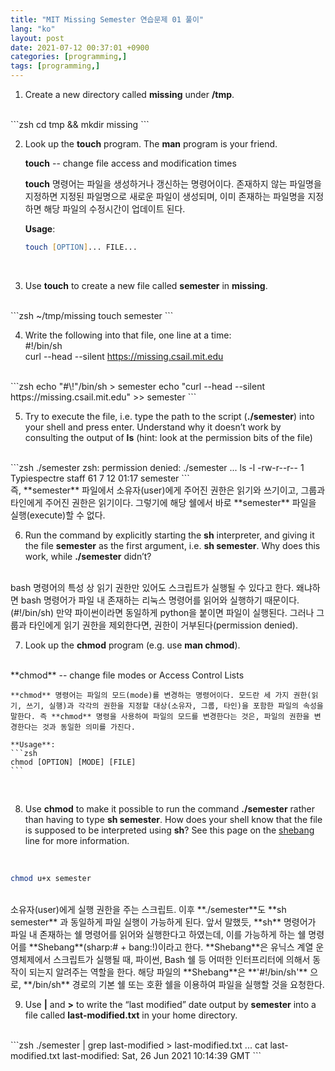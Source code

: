 ```yaml
---
title: "MIT Missing Semester 연습문제 01 풀이"
lang: "ko"
layout: post
date: 2021-07-12 00:37:01 +0900
categories: [programming,]
tags: [programming,]
---
```

1. Create a new directory called **missing** under **/tmp**.

<br />
```zsh
cd tmp && mkdir missing
```
<br />

2. Look up the **touch** program. The **man** program is your friend.


    **touch** -- change file access and modification times    

    **touch** 명령어는 파일을 생성하거나 갱신하는 명령어이다. 존재하지 않는 파일명을 지정하면 지정된 파일명으로 새로운 파일이 생성되며, 이미 존재하는 파일명을 지정하면 해당 파일의 수정시간이 업데이트 된다.    

    **Usage**:
    ```zsh
    touch [OPTION]... FILE...
    ```
<br />

3. Use **touch** to create a new file called **semester** in **missing**.

<br />
```zsh
~/tmp/missing
touch semester
```
<br />

4. Write the following into that file, one line at a time:    
    #!/bin/sh    
    curl --head --silent https://missing.csail.mit.edu

<br />
```zsh
echo "#\!"/bin/sh > semester
echo "curl --head --silent https://missing.csail.mit.edu" >> semester
```
<br />

5. Try to execute the file, i.e. type the path to the script (**./semester**) into your shell and press enter. Understand why it doesn’t work by consulting the output of **ls** (hint: look at the permission bits of the file)

<br />
```zsh
./semester
zsh: permission denied: ./semester
...
ls -l
-rw-r--r--  1 Typiespectre  staff  61  7 12 01:17 semester
```

<br />
    즉, **semester** 파일에서 소유자(user)에게 주어진 권한은 읽기와 쓰기이고, 그룹과 타인에게 주어진 권한은 읽기이다. 그렇기에 해당 쉘에서 바로 **semester** 파일을 실행(execute)할 수 없다.
<br />

6. Run the command by explicitly starting the **sh** interpreter, and giving it the file **semester** as the first argument, i.e. **sh semester**. Why does this work, while **./semester** didn’t?

<br />
    bash 명령어의 특성 상 읽기 권한만 있어도 스크립트가 실행될 수 있다고 한다. 왜냐하면 bash 명령어가 파일 내 존재하는 리눅스 명령어를 읽어와 실행하기 때문이다.(#!/bin/sh) 만약 파이썬이라면 동일하게 python을 붙이면 파일이 실행된다. 그러나 그룹과 타인에게 읽기 권한을 제외한다면, 권한이 거부된다(permission denied).
<br />

7. Look up the **chmod** program (e.g. use **man chmod**).

<br />
    **chmod** -- change file modes or Access Control Lists

    **chmod** 명령어는 파일의 모드(mode)를 변경하는 명령어이다. 모드란 세 가지 권한(읽기, 쓰기, 실행)과 각각의 권한을 지정할 대상(소유자, 그룹, 타인)을 포함한 파일의 속성을 말한다. 즉 **chmod** 명령을 사용하여 파일의 모드를 변경한다는 것은, 파일의 권한을 변경한다는 것과 동일한 의미를 가진다.

    **Usage**:
    ```zsh
    chmod [OPTION] [MODE] [FILE]
    ```
<br />

8. Use **chmod** to make it possible to run the command **./semester** rather than having to type **sh semester**. How does your shell know that the file is supposed to be interpreted using **sh**? See this page on the [shebang](https://en.wikipedia.org/wiki/Shebang_(Unix)) line for more information.    
<br />

```zsh
chmod u+x semester
```

<br />
    소유자(user)에게 실행 권한을 주는 스크립트. 이후 **./semester**도 **sh semester** 과 동일하게 파일 실행이 가능하게 된다. 앞서 말했듯, **sh** 명령어가 파일 내 존재하는 쉘 명령어를 읽어와 실행한다고 하였는데, 이를 가능하게 하는 쉘 명령어를 **Shebang**(sharp:# + bang:!)이라고 한다. **Shebang**은 유닉스 계열 운영체제에서 스크립트가 실행될 때, 파이썬, Bash 쉘 등 어떠한 인터프리터에 의해서 동작이 되는지 알려주는 역할을 한다. 해당 파일의 **Shebang**은 **'#!/bin/sh'** 으로, **/bin/sh** 경로의 기본 쉘 또는 호환 쉘을 이용하여 파일을 실행할 것을 요청한다.
<br />

9. Use **|** and **>** to write the “last modified” date output by **semester** into a file called **last-modified.txt** in your home directory.    
<br />
```zsh
./semester | grep last-modified > last-modified.txt
...
cat last-modified.txt
last-modified: Sat, 26 Jun 2021 10:14:39 GMT
```
